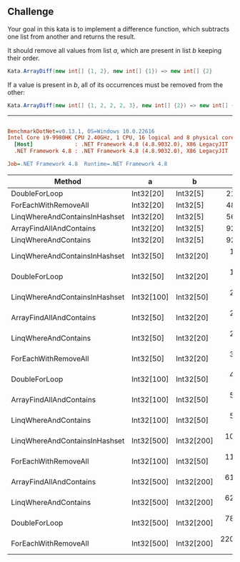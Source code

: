## Challenge

Your goal in this kata is to implement a difference function, which subtracts one list from another and returns the result.

It should remove all values from list *a*, which are present in list *b* keeping their order.

```c#
Kata.ArrayDiff(new int[] {1, 2}, new int[] {1}) => new int[] {2}
```

If a value is present in *b*, all of its occurrences must be removed from the other:
```c#
Kata.ArrayDiff(new int[] {1, 2, 2, 2, 3}, new int[] {2}) => new int[] {1, 3}
```
---

``` ini

BenchmarkDotNet=v0.13.1, OS=Windows 10.0.22616
Intel Core i9-9980HK CPU 2.40GHz, 1 CPU, 16 logical and 8 physical cores
  [Host]             : .NET Framework 4.8 (4.8.9032.0), X86 LegacyJIT
  .NET Framework 4.8 : .NET Framework 4.8 (4.8.9032.0), X86 LegacyJIT

Job=.NET Framework 4.8  Runtime=.NET Framework 4.8  

```
|                        Method |          a |          b |         Mean |       Error |      StdDev |  Ratio | RatioSD |  Gen 0 |  Gen 1 | Allocated |
|------------------------------ |----------- |----------- |-------------:|------------:|------------:|-------:|--------:|-------:|-------:|----------:|
|                 DoubleForLoop |  Int32[20] |   Int32[5] |     210.2 ns |     4.22 ns |     7.38 ns |   0.43 |    0.02 | 0.0465 |      - |     244 B |
|          ForEachWithRemoveAll |  Int32[20] |   Int32[5] |     486.5 ns |     7.74 ns |     6.86 ns |   1.00 |    0.00 | 0.0772 |      - |     409 B |
| LinqWhereAndContainsInHashset |  Int32[20] |   Int32[5] |     561.9 ns |    11.21 ns |    18.42 ns |   1.15 |    0.04 | 0.0935 |      - |     493 B |
|       ArrayFindAllAndContains |  Int32[20] |   Int32[5] |     921.1 ns |    20.11 ns |    56.39 ns |   1.82 |    0.06 | 0.0534 |      - |     288 B |
|          LinqWhereAndContains |  Int32[20] |   Int32[5] |     927.3 ns |    17.88 ns |    22.61 ns |   1.90 |    0.05 | 0.0563 |      - |     296 B |
| LinqWhereAndContainsInHashset |  Int32[50] |  Int32[20] |   1,275.1 ns |    23.99 ns |    51.65 ns |   2.57 |    0.11 | 0.1793 |      - |     949 B |
|                 DoubleForLoop |  Int32[50] |  Int32[20] |   1,370.5 ns |    26.91 ns |    33.05 ns |   2.83 |    0.06 | 0.0839 |      - |     445 B |
| LinqWhereAndContainsInHashset | Int32[100] |  Int32[50] |   2,201.2 ns |    23.00 ns |    21.51 ns |   4.53 |    0.04 | 0.3548 |      - |   1,875 B |
|       ArrayFindAllAndContains |  Int32[50] |  Int32[20] |   2,340.5 ns |    46.76 ns |   113.83 ns |   4.67 |    0.27 | 0.0916 |      - |     489 B |
|          LinqWhereAndContains |  Int32[50] |  Int32[20] |   2,454.0 ns |    47.88 ns |    79.99 ns |   5.04 |    0.20 | 0.0916 |      - |     497 B |
|          ForEachWithRemoveAll |  Int32[50] |  Int32[20] |   3,163.9 ns |    62.97 ns |   145.94 ns |   6.49 |    0.38 | 0.2365 |      - |   1,250 B |
|                 DoubleForLoop | Int32[100] |  Int32[50] |   4,775.0 ns |    23.30 ns |    21.79 ns |   9.81 |    0.12 | 0.1450 |      - |     793 B |
|       ArrayFindAllAndContains | Int32[100] |  Int32[50] |   5,482.4 ns |    38.64 ns |    34.25 ns |  11.27 |    0.17 | 0.1526 |      - |     837 B |
|          LinqWhereAndContains | Int32[100] |  Int32[50] |   5,619.9 ns |    19.06 ns |    17.83 ns |  11.56 |    0.17 | 0.1602 |      - |     845 B |
| LinqWhereAndContainsInHashset | Int32[500] | Int32[200] |  10,185.7 ns |   201.38 ns |   231.91 ns |  20.92 |    0.51 | 1.7853 | 0.0305 |   9,387 B |
|          ForEachWithRemoveAll | Int32[100] |  Int32[50] |  11,304.4 ns |    19.48 ns |    18.22 ns |  23.24 |    0.33 | 0.5341 |      - |   2,852 B |
|       ArrayFindAllAndContains | Int32[500] | Int32[200] |  61,419.5 ns | 1,177.39 ns | 1,209.09 ns | 126.35 |    3.06 | 0.9766 |      - |   5,465 B |
|          LinqWhereAndContains | Int32[500] | Int32[200] |  62,311.0 ns |   885.92 ns |   828.69 ns | 128.07 |    2.53 | 0.9766 |      - |   5,473 B |
|                 DoubleForLoop | Int32[500] | Int32[200] |  78,655.5 ns |   957.50 ns |   848.80 ns | 161.71 |    2.88 | 0.9766 |      - |   5,420 B |
|          ForEachWithRemoveAll | Int32[500] | Int32[200] | 220,286.0 ns | 4,329.48 ns | 8,131.82 ns | 453.47 |   21.40 | 2.1973 |      - |  12,067 B |

